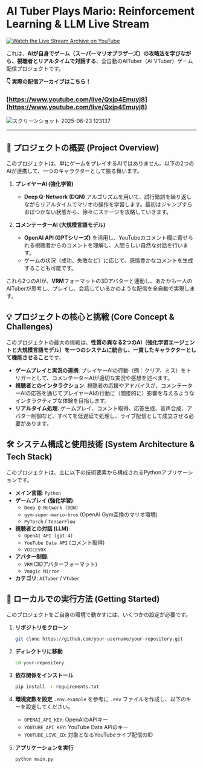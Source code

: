 # AI Tuber Plays Mario: Reinforcement Learning & LLM Live Stream

[![Watch the Live Stream Archive on YouTube](https://img.shields.io/badge/Watch%20Live%20Stream-YouTube-red?style=for-the-badge&logo=youtube)](https://www.youtube.com/live/Qxjp4Emuyj8)

これは、**AIが自身でゲーム（スーパーマリオブラザーズ）の攻略法を学びながら、視聴者とリアルタイムで対話する**、全自動のAITuber（AI VTuber）ゲーム配信プロジェクトです。

**👇 実際の配信アーカイブはこちら！**
### [https://www.youtube.com/live/Qxjp4Emuyj8](https://www.youtube.com/live/Qxjp4Emuyj8)
![スクリーンショット 2025-06-23 123137](https://github.com/user-attachments/assets/4bf4d942-6b87-4bde-9a3d-3fe2608a1cf9)

---

## 🌟 プロジェクトの概要 (Project Overview)

このプロジェクトは、単にゲームをプレイするAIではありません。以下の2つのAIが連携して、一つのキャラクターとして振る舞います。

1.  **プレイヤーAI (強化学習)**
    -   **Deep Q-Network (DQN)** アルゴリズムを用いて、試行錯誤を繰り返しながらリアルタイムでマリオの操作を学習します。最初はジャンプすらおぼつかない状態から、徐々にステージを攻略していきます。

2.  **コメンテーターAI (大規模言語モデル)**
    -   **OpenAI API (GPTシリーズ)** を活用し、YouTubeのコメント欄に寄せられる視聴者からのコメントを理解し、人間らしい自然な対話を行います。
    -   ゲームの状況（成功、失敗など）に応じて、感情豊かなコメントを生成することも可能です。

これら2つのAIが、**VRM**フォーマットの3Dアバターと連動し、あたかも一人のAITuberが思考し、プレイし、会話しているかのような配信を全自動で実現します。

## 💡 プロジェクトの核心と挑戦 (Core Concept & Challenges)

このプロジェクトの最大の挑戦は、**性質の異なる2つのAI（強化学習エージェントと大規模言語モデル）を一つのシステムに統合し、一貫したキャラクターとして機能させること**です。

-   **ゲームプレイと実況の連携**: プレイヤーAIの行動（例：クリア、ミス）をトリガーとして、コメンテーターAIが適切な実況や感想を述べます。
-   **視聴者とのインタラクション**: 視聴者の応援やアドバイスが、コメンテーターAIの応答を通じてプレイヤーAIの行動に（間接的に）影響を与えるようなインタラクティブな体験を目指します。
-   **リアルタイム処理**: ゲームプレイ、コメント取得、応答生成、音声合成、アバター制御など、すべてを低遅延で処理し、ライブ配信として成立させる必要があります。

## 🛠️ システム構成と使用技術 (System Architecture & Tech Stack)

このプロジェクトは、主に以下の技術要素から構成されるPythonアプリケーションです。

-   **メイン言語**: `Python`
-   **ゲームプレイ (強化学習)**:
    -   `Deep Q-Network (DQN)`
    -   `gym-super-mario-bros` (OpenAI Gym互換のマリオ環境)
    -   `PyTorch` / `TensorFlow`
-   **視聴者との対話 (LLM)**:
    -   `OpenAI API (gpt-4)`
    -   `YouTube Data API` (コメント取得)
    -   `VOICEVOX`
-   **アバター制御**:
    -   `VRM` (3Dアバターフォーマット)
    -   `Vmagic Mirror`
-   **カテゴリ**: `AITuber` / `VTuber`


## 🚀 ローカルでの実行方法 (Getting Started)

このプロジェクトをご自身の環境で動かすには、いくつかの設定が必要です。

1.  **リポジトリをクローン**
    ```sh
    git clone https://github.com/your-username/your-repository.git
    ```
2.  **ディレクトリに移動**
    ```sh
    cd your-repository
    ```
3.  **依存関係をインストール**
    ```sh
    pip install -r requirements.txt
    ```
4.  **環境変数を設定**
    `.env.example` を参考に `.env` ファイルを作成し、以下のキーを設定してください。
    -   `OPENAI_API_KEY`: OpenAIのAPIキー
    -   `YOUTUBE_API_KEY`: YouTube Data APIのキー
    -   `YOUTUBE_LIVE_ID`: 対象となるYouTubeライブ配信のID

5.  **アプリケーションを実行**
    ```sh
    python main.py
    ```
